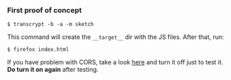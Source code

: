 ### First proof of concept

`$ transcrypt -b -a -m sketch`

This command will create the `__target__` dir with the JS files. After that, run:

`$ firefox index.html`

If you have problem with CORS, take a look [here](https://stackoverflow.com/questions/17711924/disable-cross-domain-web-security-in-firefox) and turn it off just to test it. **Do turn it on again** after testing.
